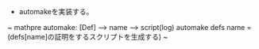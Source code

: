 - automakeを実装する。

~ mathpre
automake: [Def] --> name --> script(log)
automake defs name = (defs[name]の証明をするスクリプトを生成する)
~

